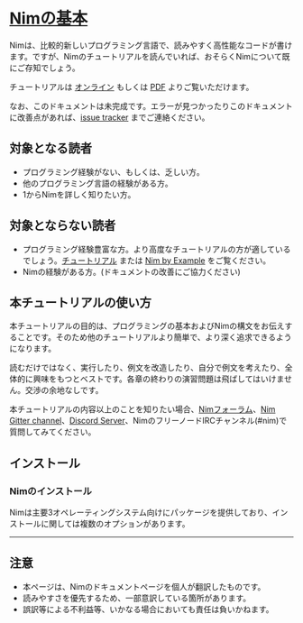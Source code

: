 # [Nimの基本](https://narimiran.github.io/nim-basics/)

Nimは、比較的新しいプログラミング言語で、読みやすく高性能なコードが書けます。ですが、Nimのチュートリアルを読んでいれば、おそらくNimについて既にご存知でしょう。

チュートリアルは [オンライン](https://narimiran.github.io/nim-basics/) もしくは [PDF](https://github.com/narimiran/nim-basics/raw/master/nim-basics.pdf) よりご覧いただけます。

なお、このドキュメントは未完成です。エラーが見つかったりこのドキュメントに改善点があれば、[issue tracker](https://github.com/narimiran/nim-basics/issues) までご連絡ください。

## 対象となる読者

* プログラミング経験がない、もしくは、乏しい方。
* 他のプログラミング言語の経験がある方。
* 1からNimを詳しく知りたい方。

## 対象とならない読者
* プログラミング経験豊富な方。より高度なチュートリアルの方が適しているでしょう。[チュートリアル](https://nim-lang.org/docs/tut1.html) または [Nim by Example](https://nim-by-example.github.io/) をご覧ください。
* Nimの経験がある方。(ドキュメントの改善にご協力ください)

## 本チュートリアルの使い方
本チュートリアルの目的は、プログラミングの基本およびNimの構文をお伝えすることです。そのため他のチュートリアルより簡単で、より深く追求できるようになります。

読むだけではなく、実行したり、例文を改造したり、自分で例文を考えたり、全体的に興味をもつとベストです。各章の終わりの演習問題は飛ばしてはいけません。交渉の余地なしです。

本チュートリアルの内容以上のことを知りたい場合、[Nimフォーラム](https://forum.nim-lang.org/)、[Nim Gitter channel](https://gitter.im/nim-lang/Nim)、[Discord Server](https://discordapp.com/invite/ezDFDw2)、NimのフリーノードIRCチャンネル(#nim)で質問してみてください。

## インストール
### Nimのインストール
Nimは主要3オペレーティングシステム向けにパッケージを提供しており、インストールに関しては複数のオプションがあります。

---

## 注意
* 本ページは、Nimのドキュメントページを個人が翻訳したものです。
* 読みやすさを優先するため、一部意訳している箇所があります。
* 誤訳等による不利益等、いかなる場合においても責任は負いかねます。

<script async src="https://pagead2.googlesyndication.com/pagead/js/adsbygoogle.js"></script>
<script>
  (adsbygoogle = window.adsbygoogle || []).push({
    google_ad_client: "ca-pub-9988544360621359",
    enable_page_level_ads: true
  });
</script>

